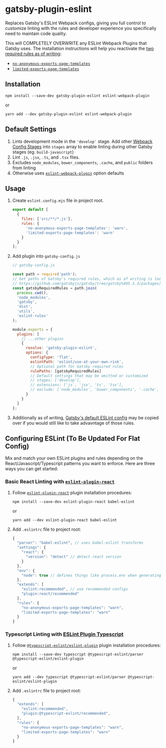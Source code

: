 # gatsby-plugin-eslint

Replaces Gatsby's ESLint Webpack configs, giving you full control to customize linting with the rules and developer experience you specifically need to maintain code quality.

This will COMPLETELY OVERWRITE any ESLint Webpack Plugins that Gatsby uses.
The installation instructions will help you reactivate the [two required rules as of writing](https://www.gatsbyjs.com/docs/how-to/custom-configuration/eslint/#configuring-eslint):

- [`no-anonymous-exports-page-templates`](https://github.com/gatsbyjs/gatsby/blob/fbfe3f63dec23d279a27b54b4057dd611dce74bb/packages/gatsby/src/utils/eslint-rules/no-anonymous-exports-page-templates.ts)
- [`limited-exports-page-templates`](https://github.com/gatsbyjs/gatsby/blob/fbfe3f63dec23d279a27b54b4057dd611dce74bb/packages/gatsby/src/utils/eslint-rules/limited-exports-page-templates.ts)

## Installation

`npm install --save-dev gatsby-plugin-eslint eslint-webpack-plugin`

or

`yarn add --dev gatsby-plugin-eslint eslint-webpack-plugin`

## Default Settings

1. Lints development mode in the `'develop'` stage. Add other [Webpack Config Stages](https://www.gatsbyjs.com/docs/production-app/#webpack-config) into `stages` array to enable linting during other Gatsby stages (eg. `build-javascript`)
2. Lint `.js`, `.jsx`, `.ts`, and `.tsx` files.
3. Excludes `node_modules`, `bower_components`, `.cache`, and `public` folders from linting
4. Otherwise uses [`eslint-webpack-plugin`](https://github.com/webpack-contrib/eslint-webpack-plugin#options) option defaults

## Usage

1. Create `eslint.config.mjs` file in project root.

   ```js
   export default [
     {
       files: ['src/**/*.js'],
       rules: {
         'no-anonymous-exports-page-templates': 'warn',
         'limited-exports-page-templates': 'warn'
       }
     }
   ];
   ```

2. Add plugin into `gatsby-config.js`

   ```js
   // gatsby-config.js

   const path = require('path');
   // Get paths of Gatsby's required rules, which as of writing is located at
   // https://github.com/gatsbyjs/gatsby/tree/gatsby%405.3.3/packages/gatsby/src/utils/eslint-rules
   const gatsbyRequiredRules = path.join(
     process.cwd(),
     'node_modules',
     'gatsby',
     'dist',
     'utils',
     'eslint-rules'
   );

   module.exports = {
     plugins: [
       // ...other plugins
       {
         resolve: 'gatsby-plugin-eslint',
         options: {
           configType: 'flat',
           eslintPath: 'eslint/use-at-your-own-risk',
           // Optional path for Gatsby required rules
           rulePaths: [gatsbyRequiredRules]
           // Default settings that may be omitted or customized
           // stages: ['develop'],
           // extensions: ['js', 'jsx', 'ts', 'tsx'],
           // exclude: ['node_modules', 'bower_components', '.cache', 'public']
         }
       }
     ]
   };
   ```

3. Additionally as of writing, [Gatsby's default ESLint config](https://github.com/gatsbyjs/gatsby/blob/fbfe3f63dec23d279a27b54b4057dd611dce74bb/packages/gatsby/src/utils/eslint-config.ts) may be copied over if you would still like to take advavntage of those rules.

## Configuring ESLint (To Be Updated For Flat Config)

Mix and match your own ESLint plugins and rules depending on the React/Javascript/Typescript patterns you want to enforce. Here are three ways you can get started:

### Basic React Linting with [`eslint-plugin-react`](https://github.com/yannickcr/eslint-plugin-react)

1. Follow [`eslint-plugin-react`](https://github.com/yannickcr/eslint-plugin-react) plugin installation procedures:

   `npm install --save-dev eslint-plugin-react babel-eslint`

   or

   `yarn add --dev eslint-plugin-react babel-eslint`

2. Add `.eslintrc` file to project root:

   ```js
   {
     "parser": "babel-eslint", // uses babel-eslint transforms
     "settings": {
       "react": {
         "version": "detect" // detect react version
       }
     },
     "env": {
       "node": true // defines things like process.env when generating through node
     },
     "extends": [
       "eslint:recommended", // use recommended configs
       "plugin:react/recommended"
     ],
     "rules": {
       "no-anonymous-exports-page-templates": "warn",
       "limited-exports-page-templates": "warn"
     }
   }
   ```

### Typescript Linting with [ESLint Plugin Typescript](https://github.com/typescript-eslint/typescript-eslint/tree/master/packages/eslint-plugin)

1. Follow [`@typescript-eslint/eslint-plugin`](https://github.com/typescript-eslint/typescript-eslint/tree/master/packages/eslint-plugin) plugin installation procedures:

   `npm install --save-dev typescript @typescript-eslint/parser @typescript-eslint/eslint-plugin`

   or

   `yarn add --dev typescript @typescript-eslint/parser @typescript-eslint/eslint-plugin`

2. Add `.eslintrc` file to project root:

   ```js
   {
     "extends": [
       "eslint:recommended",
       "plugin:@typescript-eslint/recommended",
     ],
     "rules": {
       "no-anonymous-exports-page-templates": "warn",
       "limited-exports-page-templates": "warn"
     }
   }
   ```
